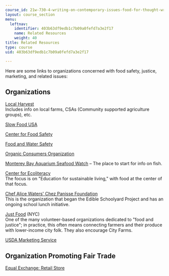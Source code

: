 ```yaml
---
course_id: 21w-730-4-writing-on-contemporary-issues-food-for-thought-writing-and-reading-about-the-cultures-of-food-fall-2008
layout: course_section
menu:
  leftnav:
    identifier: 403b63df9edb1c7b09a0fefd7a3e2f17
    name: Related Resources
    weight: 40
title: Related Resources
type: course
uid: 403b63df9edb1c7b09a0fefd7a3e2f17

---
```


Here are some links to organizations concerned with food safety, justice, marketing, and related issues:

Organizations
-------------

[Local Harvest](http://www.localharvest.org/)  
Includes info on local farms, CSAs (Community supported agriculture groups), etc.

[Slow Food USA](http://www.slowfoodusa.org/)

[Center for Food Safety](http://www.centerforfoodsafety.org/)

[Food and Water Safety](http://www.foodandwaterwatch.org/)

[Organic Consumers Organization](http://www.organicconsumers.org/)

[Monterey Bay Aquarium Seafood Watch](http://www.montereybayaquarium.org/conservation-and-science/our-programs/seafood-watch) – The place to start for info on fish.

[Center for Ecoliteracy](http://www.ecoliteracy.org/)  
The focus is on "Education for sustainable living," with food at the center of that focus.

[Chef Alice Waters' Chez Panisse Foundation](http://www.chezpanissefoundation.org/)  
This is the organization that began the Edible Schoolyard Project and has an ongoing school lunch initiative.

[Just Food](http://www.justfood.org/) (NYC)  
One of the many volunteer-based organizations dedicated to "food and justice"; in practice, this often means connecting farmers and their produce with lower-income city folk. They also encourage City Farms.

[USDA Marketing Service](http://www.ams.usda.gov/)

Organization Promoting Fair Trade
---------------------------------

[Equal Exchange: Retail Store](http://shop.equalexchange.com/)